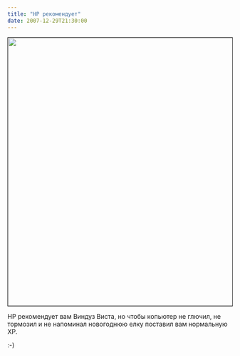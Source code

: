 ```yaml
---
title: "HP рекомендует"
date: 2007-12-29T21:30:00
---
```


<img src="http://pics.livejournal.com/fo2/pic/00022xh8" width=600 border=1 title=""  align="Center">

HP рекомендует вам Виндуз Виста, но чтобы копьютер не глючил, не тормозил и не напоминал новогоднюю елку поставил вам нормальную XP.

:-)
